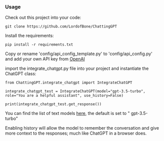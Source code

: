 ### Usage

Check out this project into your code:

```git clone https://github.com/LordofBone/ChattingGPT```

Install the requirements:

```pip install -r requirements.txt```

Copy or rename 'config/api_config_template.py' to 'config/api_config.py' and add your own API key
from [OpenAI](https://platform.openai.com/)

import the integrate_chatgpt.py file into your project and instantiate the ChatGPT class:

```from ChattingGPT.integrate_chatgpt import IntegrateChatGPT```

```integrate_chatgpt_test = IntegrateChatGPT(model="gpt-3.5-turbo", role="You are a helpful assistant", use_history=False)```

```print(integrate_chatgpt_test.get_response())```

You can find the list of text models [here](https://platform.openai.com/docs/models/gpt-3-5), the default is set to "
gpt-3.5-turbo"

Enabling history will allow the model to remember the conversation and give more context to the responses; much
like ChatGPT in a browser does.
